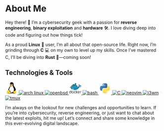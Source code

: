 # About Me

Hey there! 👋 I’m a cybersecurity geek with a passion for **reverse engineering**, **binary exploitation** and **hardware** 🛠️. I love diving deep into code and figuring out how things tick!

As a proud **Linux** 🐧 user, I’m all about that open-source life. Right now, I’m grinding through **C** 💻 on my own to level up my skills. Once I’ve mastered C, I’ll be diving into **Rust** 🦀—coming soon!

## Technologies & Tools

<p align="left">
  <a href="https://www.linux.org/" target="_blank" rel="noreferrer"> <img src="https://raw.githubusercontent.com/devicons/devicon/master/icons/linux/linux-original.svg" alt="linux" width="40" height="40" border="0"/> </a>
<a href="https://archlinux.org/" target="_blank" rel="noreferrer"> <img src="https://archlinux.org/static/logos/archlinux-logo-dark-scalable.518881f04ca9.svg" alt="arch linux" width="40" height="40" border="0"/> </a>
  <a href="https://www.openbsd.org" target="_blank" rel="noreferrer"> <img src="https://upload.wikimedia.org/wikipedia/commons/9/9b/OpenBSD_textual_logo.svg" alt="openbsd" width="40" height="40" border="0"/> </a>
  <a href="https://www.docker.com/" target="_blank" rel="noreferrer"> <img src="https://raw.githubusercontent.com/devicons/devicon/master/icons/docker/docker-original-wordmark.svg" alt="docker" width="40" height="40" border="0"/> </a>
  <a href="https://www.gnu.org/software/bash/" target="_blank" rel="noreferrer"> <img src="https://upload.wikimedia.org/wikipedia/commons/8/82/Gnu-bash-logo.svg" alt="bash" width="40" height="40" border="0"/> </a>
  <a href="https://www.python.org" target="_blank" rel="noreferrer"> <img src="https://raw.githubusercontent.com/devicons/devicon/master/icons/python/python-original.svg" alt="python" width="40" height="40" border="0"/> </a>
  <a href="https://en.wikipedia.org/wiki/C_(programming_language)" target="_blank" rel="noreferrer"> <img src="https://upload.wikimedia.org/wikipedia/commons/1/18/C_Programming_Language.svg" alt="C" width="40" height="40" border="0"/> </a>
  <a href="https://neovim.io/" target="_blank" rel="noreferrer"> <img src="https://upload.wikimedia.org/wikipedia/commons/3/3a/Neovim-mark.svg" alt="neovim" width="40" height="40" border="0"/> </a>
 <a href="https://i3wm.org/" target="_blank" rel="noreferrer"> <img src="https://upload.wikimedia.org/wikipedia/commons/2/27/I3_window_manager_logo.svg" alt="i3wm" width="40" height="40" border="0"/> </a>
  <a href="https://github.com/tmux/tmux" target="_blank" rel="noreferrer"> <img src="https://github.com/tmux/tmux/blob/master/logo/tmux-logomark.svg" alt="tmux" width="40" height="40" border="0"/> </a>
</p>

I’m always on the lookout for new challenges and opportunities to learn. If you’re into cybersecurity, reverse engineering, or just want to chat about the latest exploits, hit me up! Let’s connect and share some knowledge in this ever-evolving digital landscape.
